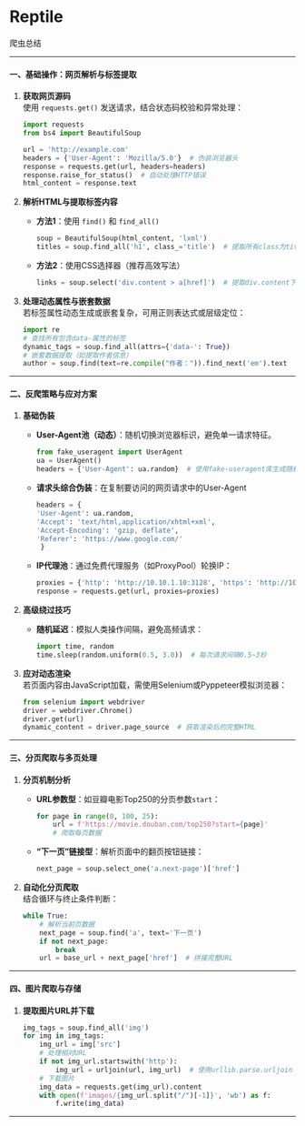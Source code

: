 # Reptile
爬虫总结

---

#### 一、基础操作：网页解析与标签提取
1. **获取网页源码**  
   使用 `requests.get()` 发送请求，结合状态码校验和异常处理：  
   ```python
   import requests
   from bs4 import BeautifulSoup

   url = 'http://example.com'
   headers = {'User-Agent': 'Mozilla/5.0'}  # 伪装浏览器头
   response = requests.get(url, headers=headers)
   response.raise_for_status()  # 自动处理HTTP错误
   html_content = response.text
   ```

2. **解析HTML与提取标签内容**  
   - **方法1**：使用 `find()` 和 `find_all()`  
     ```python
     soup = BeautifulSoup(html_content, 'lxml')
     titles = soup.find_all('h1', class_='title')  # 提取所有class为title的h1标签
     ```
   - **方法2**：使用CSS选择器（推荐高效写法）  
     ```python
     links = soup.select('div.content > a[href]')  # 提取div.content下所有带href的a标签
     ```

3. **处理动态属性与嵌套数据**  
   若标签属性动态生成或嵌套复杂，可用正则表达式或层级定位：  
   ```python
   import re
   # 查找所有包含data-属性的标签
   dynamic_tags = soup.find_all(attrs={'data-': True})
   # 嵌套数据提取（如提取作者信息）
   author = soup.find(text=re.compile("作者：")).find_next('em').text
   ```

---

#### 二、反爬策略与应对方案
1. **基础伪装**
   - **User-Agent池（动态）**：随机切换浏览器标识，避免单一请求特征。  
     ```python
     from fake_useragent import UserAgent
     ua = UserAgent()
     headers = {'User-Agent': ua.random}  # 使用fake-useragent库生成随机UA
     ```
   - **请求头综合伪装**：在复制要访问的网页请求中的User-Agent
     ```python
     headers = {
     'User-Agent': ua.random,
     'Accept': 'text/html,application/xhtml+xml',
     'Accept-Encoding': 'gzip, deflate',
     'Referer': 'https://www.google.com/'
      }
     ```
   - **IP代理池**：通过免费代理服务（如ProxyPool）轮换IP：  
     ```python
     proxies = {'http': 'http://10.10.1.10:3128', 'https': 'http://10.10.1.10:1080'}
     response = requests.get(url, proxies=proxies)
     ```

3. **高级绕过技巧**  
   - **随机延迟**：模拟人类操作间隔，避免高频请求：  
     ```python
     import time, random
     time.sleep(random.uniform(0.5, 3.0))  # 每次请求间隔0.5~3秒
     ```

4. **应对动态渲染**  
   若页面内容由JavaScript加载，需使用Selenium或Pyppeteer模拟浏览器：  
   ```python
   from selenium import webdriver
   driver = webdriver.Chrome()
   driver.get(url)
   dynamic_content = driver.page_source  # 获取渲染后的完整HTML
   ```
---

#### 三、分页爬取与多页处理
1. **分页机制分析**  
   - **URL参数型**：如豆瓣电影Top250的分页参数`start`：  
     ```python
     for page in range(0, 100, 25):
         url = f'https://movie.douban.com/top250?start={page}'
         # 爬取每页数据
     ```
   - **“下一页”链接型**：解析页面中的翻页按钮链接：  
     ```python
     next_page = soup.select_one('a.next-page')['href']
     ```

2. **自动化分页爬取**  
   结合循环与终止条件判断：  
   ```python
   while True:
       # 解析当前页数据
       next_page = soup.find('a', text='下一页')
       if not next_page:
           break
       url = base_url + next_page['href']  # 拼接完整URL
   ```

---

#### 四、图片爬取与存储
1. **提取图片URL并下载**  
   ```python
   img_tags = soup.find_all('img')
   for img in img_tags:
       img_url = img['src']
       # 处理相对URL
       if not img_url.startswith('http'):
           img_url = urljoin(url, img_url)  # 使用urllib.parse.urljoin
       # 下载图片
       img_data = requests.get(img_url).content
       with open(f'images/{img_url.split("/")[-1]}', 'wb') as f:
           f.write(img_data)
   ```

---
